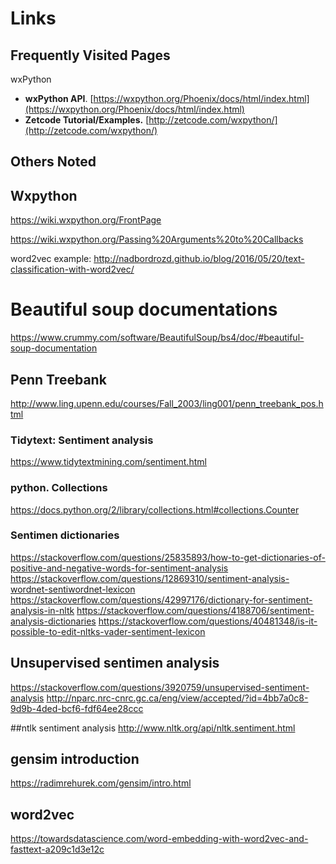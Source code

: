 # Links

## Frequently Visited Pages

wxPython
* __wxPython API__. [https://wxpython.org/Phoenix/docs/html/index.html](https://wxpython.org/Phoenix/docs/html/index.html)
* __Zetcode Tutorial/Examples.__ [http://zetcode.com/wxpython/](http://zetcode.com/wxpython/)


## Others Noted

## Wxpython

https://wiki.wxpython.org/FrontPage

https://wiki.wxpython.org/Passing%20Arguments%20to%20Callbacks


word2vec example: http://nadbordrozd.github.io/blog/2016/05/20/text-classification-with-word2vec/

# Beautiful soup documentations
https://www.crummy.com/software/BeautifulSoup/bs4/doc/#beautiful-soup-documentation


## Penn Treebank
http://www.ling.upenn.edu/courses/Fall_2003/ling001/penn_treebank_pos.html


### Tidytext: Sentiment analysis
https://www.tidytextmining.com/sentiment.html

### python. Collections
https://docs.python.org/2/library/collections.html#collections.Counter


### Sentimen dictionaries
https://stackoverflow.com/questions/25835893/how-to-get-dictionaries-of-positive-and-negative-words-for-sentiment-analysis
https://stackoverflow.com/questions/12869310/sentiment-analysis-wordnet-sentiwordnet-lexicon
https://stackoverflow.com/questions/42997176/dictionary-for-sentiment-analysis-in-nltk
https://stackoverflow.com/questions/4188706/sentiment-analysis-dictionaries
https://stackoverflow.com/questions/40481348/is-it-possible-to-edit-nltks-vader-sentiment-lexicon

## Unsupervised sentimen analysis
https://stackoverflow.com/questions/3920759/unsupervised-sentiment-analysis
http://nparc.nrc-cnrc.gc.ca/eng/view/accepted/?id=4bb7a0c8-9d9b-4ded-bcf6-fdf64ee28ccc


##ntlk sentiment analysis
http://www.nltk.org/api/nltk.sentiment.html


## gensim introduction
https://radimrehurek.com/gensim/intro.html

## word2vec
https://towardsdatascience.com/word-embedding-with-word2vec-and-fasttext-a209c1d3e12c
